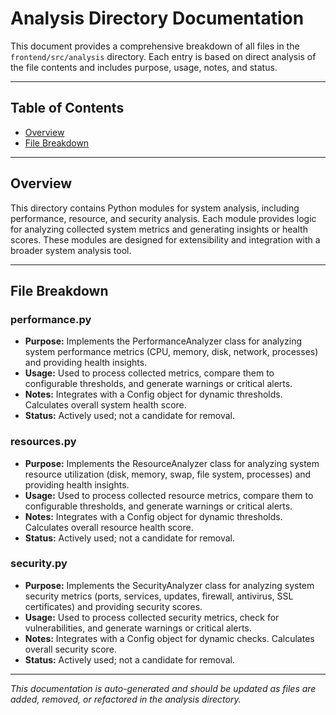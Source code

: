 # Analysis Directory Documentation

This document provides a comprehensive breakdown of all files in the `frontend/src/analysis` directory. Each entry is based on direct analysis of the file contents and includes purpose, usage, notes, and status.

---

## Table of Contents

- [Overview](#overview)
- [File Breakdown](#file-breakdown)

---

## Overview

This directory contains Python modules for system analysis, including performance, resource, and security analysis. Each module provides logic for analyzing collected system metrics and generating insights or health scores. These modules are designed for extensibility and integration with a broader system analysis tool.

---

## File Breakdown

### performance.py

- **Purpose:** Implements the PerformanceAnalyzer class for analyzing system performance metrics (CPU, memory, disk, network, processes) and providing health insights.
- **Usage:** Used to process collected metrics, compare them to configurable thresholds, and generate warnings or critical alerts.
- **Notes:** Integrates with a Config object for dynamic thresholds. Calculates overall system health score.
- **Status:** Actively used; not a candidate for removal.

### resources.py

- **Purpose:** Implements the ResourceAnalyzer class for analyzing system resource utilization (disk, memory, swap, file system, processes) and providing health insights.
- **Usage:** Used to process collected resource metrics, compare them to configurable thresholds, and generate warnings or critical alerts.
- **Notes:** Integrates with a Config object for dynamic thresholds. Calculates overall resource health score.
- **Status:** Actively used; not a candidate for removal.

### security.py

- **Purpose:** Implements the SecurityAnalyzer class for analyzing system security metrics (ports, services, updates, firewall, antivirus, SSL certificates) and providing security scores.
- **Usage:** Used to process collected security metrics, check for vulnerabilities, and generate warnings or critical alerts.
- **Notes:** Integrates with a Config object for dynamic checks. Calculates overall security score.
- **Status:** Actively used; not a candidate for removal.

---

_This documentation is auto-generated and should be updated as files are added, removed, or refactored in the analysis directory._

